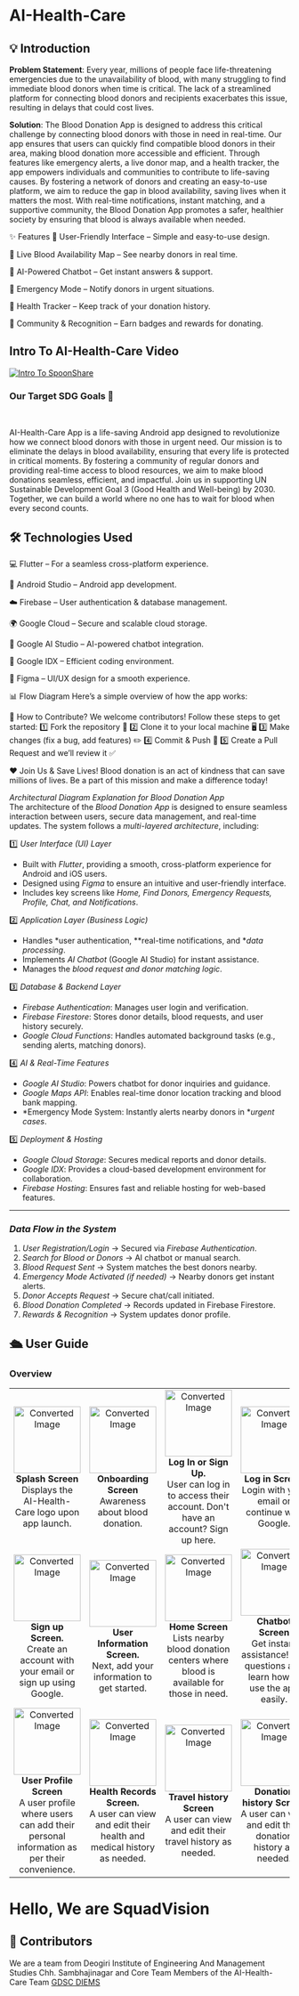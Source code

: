 # AI-Health-Care

## 💡 Introduction

**Problem Statement**:  Every year, millions of people face life-threatening emergencies due to the unavailability of blood, with many struggling to find immediate blood donors when time is critical. The lack of a streamlined platform for connecting blood donors and recipients exacerbates this issue, resulting in delays that could cost lives.

**Solution**:  The Blood Donation App is designed to address this critical challenge by connecting blood donors with those in need in real-time. Our app ensures that users can quickly find compatible blood donors in their area, making blood donation more accessible and efficient. Through features like emergency alerts, a live donor map, and a health tracker, the app empowers individuals and communities to contribute to life-saving causes. By fostering a network of donors and creating an easy-to-use platform, we aim to reduce the gap in blood availability, saving lives when it matters the most.
With real-time notifications, instant matching, and a supportive community, the Blood Donation App promotes a safer, healthier society by ensuring that blood is always available when needed.


✨ Features
🔹 User-Friendly Interface – Simple and easy-to-use design.

🔹 Live Blood Availability Map – See nearby donors in real time.

🔹 AI-Powered Chatbot – Get instant answers & support.

🔹 Emergency Mode – Notify donors in urgent situations.

🔹 Health Tracker – Keep track of your donation history.

🔹 Community & Recognition – Earn badges and rewards for donating.


## Intro To AI-Health-Care Video

[![Intro To SpoonShare](https://i.imghippo.com/files/fTnl6839vIo.png)
](https://youtu.be/fagBxXos7xE?si=9cu-mIE4HgC6I54P)


### Our Target SDG Goals 🎯

<p align="center">
<img src="https://i.imghippo.com/files/gwb2810TZU.png" alt="" border="0">
<img src="https://i.imghippo.com/files/yCxJ4815BpM.png" alt="" border="0">
<img src="https://i.imghippo.com/files/c2364JZ.png" alt="" border="0">
</p>
AI-Health-Care App is a life-saving Android app designed to revolutionize how we connect blood donors with those in urgent need. Our mission is to eliminate the delays in blood availability, ensuring that every life is protected in critical moments. By fostering a community of regular donors and providing real-time access to blood resources, we aim to make blood donations seamless, efficient, and impactful. Join us in supporting UN Sustainable Development Goal 3 (Good Health and Well-being) by 2030. Together, we can build a world where no one has to wait for blood when every second counts.



## 🛠️ Technologies Used
💻 Flutter – For a seamless cross-platform experience.

📱 Android Studio – Android app development.

☁️ Firebase – User authentication & database management.

🌍 Google Cloud – Secure and scalable cloud storage.

🤖 Google AI Studio – AI-powered chatbot integration.

🔗 Google IDX – Efficient coding environment.

🎨 Figma – UI/UX design for a smooth experience.




📊 Flow Diagram
Here’s a simple overview of how the app works:

🚀 How to Contribute?
We welcome contributors! Follow these steps to get started:
1️⃣ Fork the repository 📂
2️⃣ Clone it to your local machine 🖥️
3️⃣ Make changes (fix a bug, add features) ✏️
4️⃣ Commit & Push 🚀
5️⃣ Create a Pull Request and we’ll review it ✅

❤️ Join Us & Save Lives!
Blood donation is an act of kindness that can save millions of lives. Be a part of this mission and make a difference today!





*Architectural Diagram Explanation for Blood Donation App*  
The architecture of the *Blood Donation App* is designed to ensure seamless interaction between users, secure data management, and real-time updates. The system follows a *multi-layered architecture*, including:  

1️⃣ *User Interface (UI) Layer*  
   - Built with *Flutter*, providing a smooth, cross-platform experience for Android and iOS users.  
   - Designed using *Figma* to ensure an intuitive and user-friendly interface.  
   - Includes key screens like *Home, Find Donors, Emergency Requests, Profile, Chat, and Notifications*.  

2️⃣ *Application Layer (Business Logic)*  
   - Handles *user authentication, **real-time notifications, and **data processing*.  
   - Implements *AI Chatbot* (Google AI Studio) for instant assistance.  
   - Manages the *blood request and donor matching logic*.  

3️⃣ *Database & Backend Layer*  
   - *Firebase Authentication*: Manages user login and verification.  
   - *Firebase Firestore*: Stores donor details, blood requests, and user history securely.  
   - *Google Cloud Functions*: Handles automated background tasks (e.g., sending alerts, matching donors).  

4️⃣ *AI & Real-Time Features*  
   - *Google AI Studio*: Powers chatbot for donor inquiries and guidance.  
   - *Google Maps API*: Enables real-time donor location tracking and blood bank mapping.  
   - *Emergency Mode System: Instantly alerts nearby donors in **urgent cases*.  

5️⃣ *Deployment & Hosting*  
   - *Google Cloud Storage*: Secures medical reports and donor details.  
   - *Google IDX*: Provides a cloud-based development environment for collaboration.  
   - *Firebase Hosting*: Ensures fast and reliable hosting for web-based features.  

---

### *Data Flow in the System*  
1. *User Registration/Login* → Secured via *Firebase Authentication*.  
2. *Search for Blood or Donors* → AI chatbot or manual search.  
3. *Blood Request Sent* → System matches the best donors nearby.  
4. *Emergency Mode Activated (if needed)* → Nearby donors get instant alerts.  
5. *Donor Accepts Request* → Secure chat/call initiated.  
6. *Blood Donation Completed* → Records updated in Firebase Firestore.  
7. *Rewards & Recognition* → System updates donor profile.

## 🛳 User Guide

### Overview
<table style="width: 100%;">
  <tr>
    <td align="center" width="25%">
    <img src="https://i.imghippo.com/files/HlC1305tfw.png" width="120" alt="Converted Image">
    <br>
      <b>Splash Screen</b><br>
      Displays the AI-Health-Care logo upon app launch.
   </td>

     
   <td align="center" width="25%">
       <img src="https://i.imghippo.com/files/FKq7834kgU.png"  width="120" alt="Converted Image"><br>
      <b>Onboarding Screen</b><br>
      Awareness about blood donation.
    </td>

    
 <td align="center" width="25%">
     <img src="https://i.imghippo.com/files/PMcz6399G.png"   width="120" alt="Converted Image">
    <br>
      <b>Log In or Sign Up.</b><br>
User can log in to access their account. Don't have an account? Sign up here.
    </td>

    
 <td align="center" width="25%">
     <img src="https://i.imghippo.com/files/ggW6545fYo.png"  width="120" alt="Converted Image"><br>
      <b>Log in Screen</b><br>
     Login with your email or continue with Google.
    </td>
   
   </tr>
 <td align="center" width="25%">
     <img src="https://i.imghippo.com/files/pEmj1419HjI.png"   width="120" alt="Converted Image"><br>   
  <b>Sign up Screen.</b><br>
     Create an account with your email or sign up using Google.
    </td>

    
 <td align="center" width="25%">
    <img src="https://i.imghippo.com/files/cIbD6268tM.png"   width="120" alt="Converted Image"><br>
 <b>User Information Screen.</b><br>
     Next, add your information to get started.

   
 <td align="center" width="25%">
   <img src="https://i.imghippo.com/files/motL6704SLM.png"    width="120" alt="Converted Image"> <br>
 <b>Home Screen</b><br>
     Lists nearby blood donation centers where blood is available for those in need.</td>
    
    
   <td align="center" width="25%">
 <img src="https://i.imghippo.com/files/jbvi7664Aw.png"   width="120" alt="Converted Image"><br>
       <b>Chatbot Screen</b><br>
    Get instant assistance! Ask questions and learn how to use the app easily.</td>
      </tr>

      
 <td align="center" width="25%">
     <img src="https://i.imghippo.com/files/uSD3980bw.png"   width="120" alt="Converted Image"><br>   
  <b>User Profile Screen </b><br>
    A user profile  where users can add their personal information as per their convenience.
    </td>

    
 <td align="center" width="25%">
  <img src="https://i.imghippo.com/files/KUY1523KXA.png"    width="120" alt="Converted Image"><br>
 <b>Health Records Screen.</b><br>
      A user can view and edit their health and medical history as needed.

   
 <td align="center" width="25%">
<img src="https://i.imghippo.com/files/KQR4902QVE.png"   width="120" alt="Converted Image"> <br>
 <b>Travel history Screen</b><br>
    A user can view and edit their travel history as needed.</td>
    
    
   <td align="center" width="25%">
<img src="https://i.imghippo.com/files/pG6989ms.png" width="120" alt="Converted Image"><br>
       <b>Donation history Screen</b><br>
   A user can view and edit their donation history as needed.</td>
</table>



# Hello, We are SquadVision
## 🤝 Contributors
We are a team from Deogiri Institute of Engineering And Management Studies Chh. Sambhajinagar and Core Team Members of the  AI-Health-Care Team [GDSC DIEMS](https://gdsc.community.dev/deogiri-institute-of-engineering-and-management-studies-aurangabad/)


     

